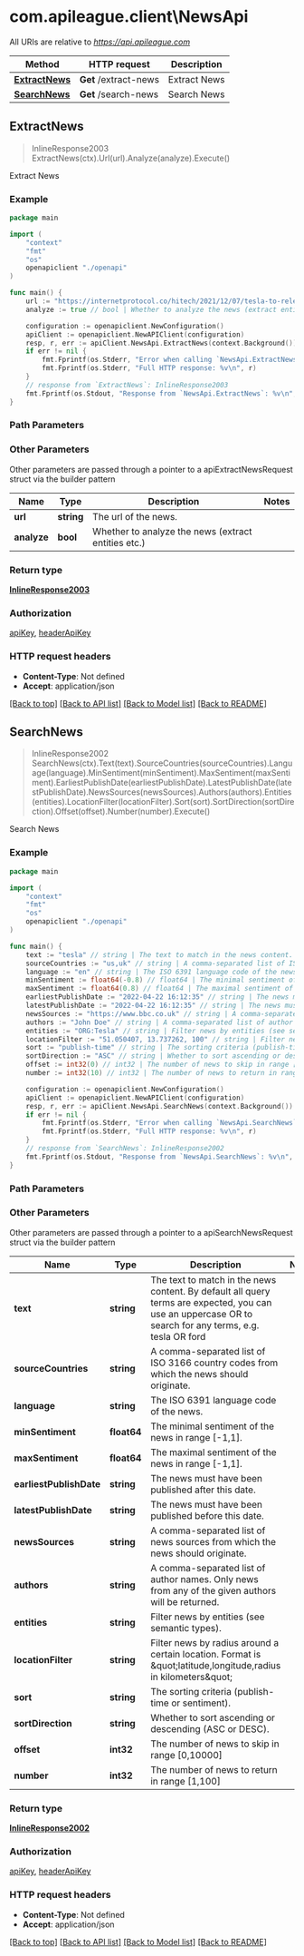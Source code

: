 # com.apileague.client\NewsApi

All URIs are relative to *https://api.apileague.com*

Method | HTTP request | Description
------------- | ------------- | -------------
[**ExtractNews**](NewsApi.md#ExtractNews) | **Get** /extract-news | Extract News
[**SearchNews**](NewsApi.md#SearchNews) | **Get** /search-news | Search News



## ExtractNews

> InlineResponse2003 ExtractNews(ctx).Url(url).Analyze(analyze).Execute()

Extract News



### Example

```go
package main

import (
    "context"
    "fmt"
    "os"
    openapiclient "./openapi"
)

func main() {
    url := "https://internetprotocol.co/hitech/2021/12/07/tesla-to-release-a-four-motor-cybertruck/" // string | The url of the news.
    analyze := true // bool | Whether to analyze the news (extract entities etc.)

    configuration := openapiclient.NewConfiguration()
    apiClient := openapiclient.NewAPIClient(configuration)
    resp, r, err := apiClient.NewsApi.ExtractNews(context.Background()).Url(url).Analyze(analyze).Execute()
    if err != nil {
        fmt.Fprintf(os.Stderr, "Error when calling `NewsApi.ExtractNews``: %v\n", err)
        fmt.Fprintf(os.Stderr, "Full HTTP response: %v\n", r)
    }
    // response from `ExtractNews`: InlineResponse2003
    fmt.Fprintf(os.Stdout, "Response from `NewsApi.ExtractNews`: %v\n", resp)
}
```

### Path Parameters



### Other Parameters

Other parameters are passed through a pointer to a apiExtractNewsRequest struct via the builder pattern


Name | Type | Description  | Notes
------------- | ------------- | ------------- | -------------
 **url** | **string** | The url of the news. | 
 **analyze** | **bool** | Whether to analyze the news (extract entities etc.) | 

### Return type

[**InlineResponse2003**](InlineResponse2003.md)

### Authorization

[apiKey](../README.md#apiKey), [headerApiKey](../README.md#headerApiKey)

### HTTP request headers

- **Content-Type**: Not defined
- **Accept**: application/json

[[Back to top]](#) [[Back to API list]](../README.md#documentation-for-api-endpoints)
[[Back to Model list]](../README.md#documentation-for-models)
[[Back to README]](../README.md)


## SearchNews

> InlineResponse2002 SearchNews(ctx).Text(text).SourceCountries(sourceCountries).Language(language).MinSentiment(minSentiment).MaxSentiment(maxSentiment).EarliestPublishDate(earliestPublishDate).LatestPublishDate(latestPublishDate).NewsSources(newsSources).Authors(authors).Entities(entities).LocationFilter(locationFilter).Sort(sort).SortDirection(sortDirection).Offset(offset).Number(number).Execute()

Search News



### Example

```go
package main

import (
    "context"
    "fmt"
    "os"
    openapiclient "./openapi"
)

func main() {
    text := "tesla" // string | The text to match in the news content. By default all query terms are expected, you can use an uppercase OR to search for any terms, e.g. tesla OR ford (optional)
    sourceCountries := "us,uk" // string | A comma-separated list of ISO 3166 country codes from which the news should originate. (optional)
    language := "en" // string | The ISO 6391 language code of the news. (optional)
    minSentiment := float64(-0.8) // float64 | The minimal sentiment of the news in range [-1,1]. (optional)
    maxSentiment := float64(0.8) // float64 | The maximal sentiment of the news in range [-1,1]. (optional)
    earliestPublishDate := "2022-04-22 16:12:35" // string | The news must have been published after this date. (optional)
    latestPublishDate := "2022-04-22 16:12:35" // string | The news must have been published before this date. (optional)
    newsSources := "https://www.bbc.co.uk" // string | A comma-separated list of news sources from which the news should originate. (optional)
    authors := "John Doe" // string | A comma-separated list of author names. Only news from any of the given authors will be returned. (optional)
    entities := "ORG:Tesla" // string | Filter news by entities (see semantic types). (optional)
    locationFilter := "51.050407, 13.737262, 100" // string | Filter news by radius around a certain location. Format is \"latitude,longitude,radius in kilometers\" (optional)
    sort := "publish-time" // string | The sorting criteria (publish-time or sentiment). (optional)
    sortDirection := "ASC" // string | Whether to sort ascending or descending (ASC or DESC). (optional)
    offset := int32(0) // int32 | The number of news to skip in range [0,10000] (optional)
    number := int32(10) // int32 | The number of news to return in range [1,100] (optional)

    configuration := openapiclient.NewConfiguration()
    apiClient := openapiclient.NewAPIClient(configuration)
    resp, r, err := apiClient.NewsApi.SearchNews(context.Background()).Text(text).SourceCountries(sourceCountries).Language(language).MinSentiment(minSentiment).MaxSentiment(maxSentiment).EarliestPublishDate(earliestPublishDate).LatestPublishDate(latestPublishDate).NewsSources(newsSources).Authors(authors).Entities(entities).LocationFilter(locationFilter).Sort(sort).SortDirection(sortDirection).Offset(offset).Number(number).Execute()
    if err != nil {
        fmt.Fprintf(os.Stderr, "Error when calling `NewsApi.SearchNews``: %v\n", err)
        fmt.Fprintf(os.Stderr, "Full HTTP response: %v\n", r)
    }
    // response from `SearchNews`: InlineResponse2002
    fmt.Fprintf(os.Stdout, "Response from `NewsApi.SearchNews`: %v\n", resp)
}
```

### Path Parameters



### Other Parameters

Other parameters are passed through a pointer to a apiSearchNewsRequest struct via the builder pattern


Name | Type | Description  | Notes
------------- | ------------- | ------------- | -------------
 **text** | **string** | The text to match in the news content. By default all query terms are expected, you can use an uppercase OR to search for any terms, e.g. tesla OR ford | 
 **sourceCountries** | **string** | A comma-separated list of ISO 3166 country codes from which the news should originate. | 
 **language** | **string** | The ISO 6391 language code of the news. | 
 **minSentiment** | **float64** | The minimal sentiment of the news in range [-1,1]. | 
 **maxSentiment** | **float64** | The maximal sentiment of the news in range [-1,1]. | 
 **earliestPublishDate** | **string** | The news must have been published after this date. | 
 **latestPublishDate** | **string** | The news must have been published before this date. | 
 **newsSources** | **string** | A comma-separated list of news sources from which the news should originate. | 
 **authors** | **string** | A comma-separated list of author names. Only news from any of the given authors will be returned. | 
 **entities** | **string** | Filter news by entities (see semantic types). | 
 **locationFilter** | **string** | Filter news by radius around a certain location. Format is \&quot;latitude,longitude,radius in kilometers\&quot; | 
 **sort** | **string** | The sorting criteria (publish-time or sentiment). | 
 **sortDirection** | **string** | Whether to sort ascending or descending (ASC or DESC). | 
 **offset** | **int32** | The number of news to skip in range [0,10000] | 
 **number** | **int32** | The number of news to return in range [1,100] | 

### Return type

[**InlineResponse2002**](InlineResponse2002.md)

### Authorization

[apiKey](../README.md#apiKey), [headerApiKey](../README.md#headerApiKey)

### HTTP request headers

- **Content-Type**: Not defined
- **Accept**: application/json

[[Back to top]](#) [[Back to API list]](../README.md#documentation-for-api-endpoints)
[[Back to Model list]](../README.md#documentation-for-models)
[[Back to README]](../README.md)

